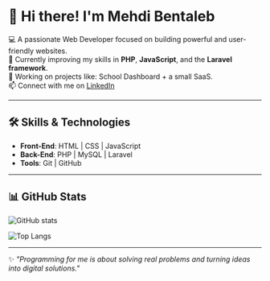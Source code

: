 # 👋 Hi there! I'm Mehdi Bentaleb  

💻 A passionate Web Developer focused on building powerful and user-friendly websites.  
🌱 Currently improving my skills in **PHP**, **JavaScript**, and the **Laravel framework**.  
🚀 Working on projects like: School Dashboard + a small SaaS.  
📫 Connect with me on [LinkedIn](https://www.linkedin.com/in/mehdi-bentaleb-25814a355/)  

---

## 🛠️ Skills & Technologies
- **Front-End**: HTML | CSS | JavaScript  
- **Back-End**: PHP | MySQL | Laravel  
- **Tools**: Git | GitHub  

---

## 📊 GitHub Stats
![GitHub stats](https://github-readme-stats.vercel.app/api?username=BenTaleb-Mehdi&show_icons=true&theme=radical)  

![Top Langs](https://github-readme-stats.vercel.app/api/top-langs/?username=BenTaleb-Mehdi&layout=compact&theme=radical)  

---

✨ *"Programming for me is about solving real problems and turning ideas into digital solutions."*  
